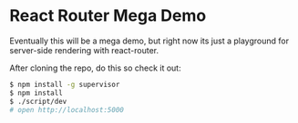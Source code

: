 React Router Mega Demo
======================

Eventually this will be a mega demo, but right now its just a playground
for server-side rendering with react-router.

After cloning the repo, do this so check it out:

```sh
$ npm install -g supervisor
$ npm install
$ ./script/dev
# open http://localhost:5000
```

